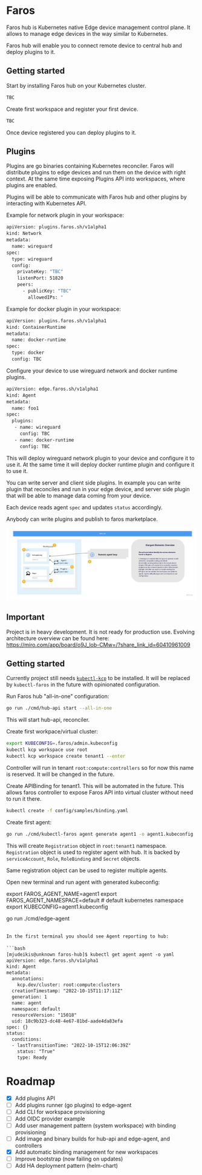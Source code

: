 # Faros

Faros hub is Kubernetes native Edge device management control plane.
It allows to manage edge devices in the way similar to Kubernetes.

Faros hub will enable you to connect remote device to central hub and deploy plugins to it.

## Getting started

Start by installing Faros hub on your Kubernetes cluster.

```bash
TBC
```

Create first workspace and register your first device.

```bash
TBC
```

Once device registered you can deploy plugins to it.

## Plugins

Plugins are go binaries containing Kubernetes reconciler. Faros will distribute
plugins to edge devices and run them on the device with right context. At the same time
exposing Plugins API into workspaces, where plugins are enabled.

Plugins will be able to communicate with Faros hub and other plugins by interacting
with Kubernetes API.

Example for network plugin in your workspace:
```bash
apiVersion: plugins.faros.sh/v1alpha1
kind: Network
metadata:
  name: wireguard
spec:
  type: wireguard
  config:
    privateKey: "TBC"
    listenPort: 51820
    peers:
      - publicKey: "TBC"
        allowedIPs: "
```

Example for docker plugin in your workspace:
```bash
apiVersion: plugins.faros.sh/v1alpha1
kind: ContainerRuntime
metadata:
  name: docker-runtime
spec:
  type: docker
  config: TBC
```

Configure your device to use wireguard network and docker runtime plugins.

```bash
apiVersion: edge.faros.sh/v1alpha1
kind: Agent
metadata:
  name: foo1
spec:
  plugins:
   - name: wireguard
     config: TBC
   - name: docker-runtime
     config: TBC
```

This will deploy wireguard network plugin to your device and configure it to use it.
At the same time it will deploy docker runtime plugin and configure it to use it.

You can write server and client side plugins. In example you can write plugin that
reconciles and run in your edge device, and server side plugin that will be able to
manage data coming from your device.

Each device reads agent `spec` and updates `status` accordingly.

Anybody can write plugins and publish to faros marketplace.

![High level diagram](docs/img/hl.jpg)

## Important

Project is in heavy development. It is not ready for production use.
Evolving architecture overview can be found here:
https://miro.com/app/board/o9J_lob-CMw=/?share_link_id=60410961009

## Getting started

Currently project still needs [`kubectl-kcp`](https://github.com/kcp-dev/kcp) to be installed. It will be replaced
by `kubectl-faros` in the future with opinionated configuration.

Run Faros hub "all-in-one" configuration:

```bash
go run ./cmd/hub-api start --all-in-one
```

This will start hub-api, reconciler.

Create first workpace/virtual cluster:

```bash
export KUBECONFIG=.faros/admin.kubeconfig
kubectl kcp workspace use root
kubectl kcp workspace create tenant1 --enter
```

Controller will run in tenant `root:compute:controllers` so for now this name
is reserved. It will be changed in the future.

Create APIBinding for tenant1. This will be automated in the future.
This allows faros controller to expose Faros API into virtual cluster without
need to run it there.

```bash
kubectl create -f config/samples/binding.yaml
```

Create first agent:

```bash
go run ./cmd/kubectl-faros agent generate agent1 -o agent1.kubeconfig
```

This will create `Registration` object in `root:tenant1` namespace.
`Registration` object is used to register agent with hub. It is backed by `serviceAccount`,
`Role`, `RoleBinding` and `Secret` objects.

Same registration object can be used to register multiple agents.

Open new terminal and run agent with generated kubeconfig:

export FAROS_AGENT_NAME=agent1
export FAROS_AGENT_NAMESPACE=default # default kubernetes namespace
export KUBECONFIG=agent1.kubeconfig

go run ./cmd/edge-agent
```

In the first terminal you should see Agent reporting to hub:

```bash
[mjudeikis@unknown faros-hub]$ kubectl get agent agent -o yaml
apiVersion: edge.faros.sh/v1alpha1
kind: Agent
metadata:
  annotations:
    kcp.dev/cluster: root:compute:clusters
  creationTimestamp: "2022-10-15T11:17:11Z"
  generation: 1
  name: agent
  namespace: default
  resourceVersion: "15018"
  uid: 18c9b323-dc48-4e67-81bd-aade4da83efa
spec: {}
status:
  conditions:
  - lastTransitionTime: "2022-10-15T12:06:39Z"
    status: "True"
    type: Ready
```


# Roadmap

- [x] Add plugins API
- [ ] Add plugins runner (go plugins) to edge-agent
- [ ] Add CLI for workspace provisioning
- [ ] Add OIDC provider example
- [ ] Add user management pattern (system workspace) with binding provisioning
- [ ] Add image and binary builds for hub-api and edge-agent, and controllers
- [x] Add automatic binding management for new workspaces
- [ ] Improve bootstrap (now failing on updates)
- [ ] Add HA deployment pattern (helm-chart)
